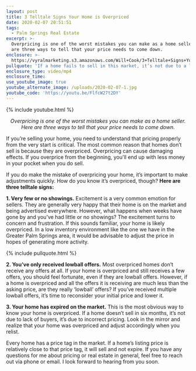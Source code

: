 ```yaml
---
layout: post
title: 3 Telltale Signs Your Home is Overpriced
date: 2020-02-07 20:51:51
tags:
  - Palm Springs Real Estate
excerpt: >-
  Overpricing is one of the worst mistakes you can make as a home seller. Here
  are three ways to tell that your price needs to come down.
enclosure: >-
  https://vyralmarketing.s3.amazonaws.com/Will+Cook/3+Telltale+Signs+Your+Home+is+Overpriced.mp4
pullquote: 'If a home fails to sell in this market, it’s not due to a lack of buyers.'
enclosure_type: video/mp4
enclosure_time:
use_youtube_image: true
youtube_alternate_image: /uploads/2020-02-07-1.jpg
youtube_code: 'https://youtu.be/FlfcW27t2DY'
---
```


{% include youtube.html %}

<p style="text-align: center;"><em>Overpricing is one of the worst mistakes you can make as a home seller. Here are three ways to tell that your price needs to come down.</em></p>

If you’re selling your home, you need to understand that pricing properly from the very start is critical. The most common reason that homes don’t sell is because they are overpriced. Overpricing can cause damaging effects. If you overprice from the beginning, you'll end up with less money in your pocket when you do sell.&nbsp;

If you do make the mistake of overpricing your home, it’s important to make adjustments quickly. How do you know it’s overpriced, though? **Here are three telltale signs:**

**1\. Very few or no showings.** Excitement is a very common emotion for sellers. They are generally very happy that their home is on the market and being advertised everywhere. However, what happens when weeks have gone by and you’ve had little or no showings? The excitement turns to concern and frustration. If this sounds familiar, your home is likely overpriced. In a low inventory environment like the one we have in the Greater Palm Springs area, it would be advisable to adjust the price in hopes of generating more activity.

{% include pullquote.html %}

**2\. You’ve only received lowball offers.** Most overpriced homes don’t receive any offers at all. If your home is overpriced and still receives a few offers, you should feel fortunate, even if they are lowball offers. However, if a home is overpriced and all the offers it is receiving are much less than the asking price, are they really ‘lowball’ offers? If you’ve received multiple lowball offers, it’s time to reconsider your initial price and lower it.

**3\. Your home has expired on the market.** This is the most obvious way to know your home is overpriced. If a home doesn’t sell in six months, it’s not due to lack of buyers, it’s due to incorrect pricing. Look in the mirror and realize that your home was overpriced and adjust accordingly when you relist.&nbsp;

Every home has a price tag in the market. If a home’s listing price is relatively close to that price tag, it will sell and not expire. If you have any questions for me about pricing or real estate in general, feel free to reach out via phone or email. I look forward to hearing from you soon.